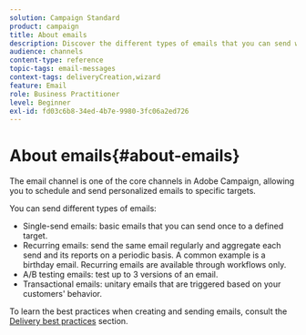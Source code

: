 ```yaml
---
solution: Campaign Standard
product: campaign
title: About emails
description: Discover the different types of emails that you can send with Adobe Campaign.
audience: channels
content-type: reference
topic-tags: email-messages
context-tags: deliveryCreation,wizard
feature: Email
role: Business Practitioner
level: Beginner
exl-id: fd03c6b8-34ed-4b7e-9980-3fc06a2ed726
---
```

# About emails{#about-emails}

The email channel is one of the core channels in Adobe Campaign, allowing you to schedule and send personalized emails to specific targets.

You can send different types of emails:

* Single-send emails: basic emails that you can send once to a defined target.
* Recurring emails: send the same email regularly and aggregate each send and its reports on a periodic basis. A common example is a birthday email. Recurring emails are available through workflows only.
* A/B testing emails: test up to 3 versions of an email.
* Transactional emails: unitary emails that are triggered based on your customers' behavior.

To learn the best practices when creating and sending emails, consult the [Delivery best practices](../../sending/using/delivery-best-practices.md) section.
